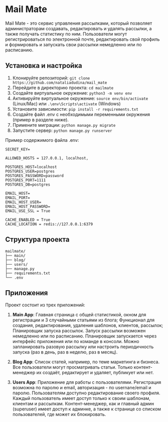 # Mail Mate

Mail Mate - это сервис управления рассылками, который позволяет администраторам создавать, редактировать и удалять рассылки, а также получать статистику по ним. Пользователи могут регистрироваться по электронной почте, редактировать свой профиль и формировать и запускать свои рассылки немедленно или по расписанию.

## Установка и настройка

1. Клонируйте репозиторий: `git clone https://github.com/nataliadudina/mail_mate`
2. Перейдите в директорию проекта: `cd mailmate`
3. Создайте виртуальное окружение: `python3 -m venv env`
4. Активируйте виртуальное окружение: `source env/bin/activate` (Linux/Mac) или `.\env\Scripts\activate` (Windows)
5. Установите зависимости: `pip install -r requirements.txt`
6. Создайте файл .env с необходимыми переменными окружения (пример в разделе ниже).
7. Примените миграции: `python manage.py migrate`
8. Запустите сервер: `python manage.py runserver`

Пример содержимого файла .env:
```
SECRET_KEY=

ALLOWED_HOSTS = 127.0.0.1, localhost,

POSTGRES_HOST=localhost
POSTGRES_USER=postgres
POSTGRES_PASSWORD=password
POSTGRES_PORT=1111
POSTGRES_DB=postgres

EMAIL_HOST=
EMAIL_PORT=
EMAIL_HOST_USER=
EMAIL_HOST_PASSWORD=
EMAIL_USE_SSL = True

CACHE_ENABLED = True
CACHE_LOCATION = redis://127.0.0.1:6379

```

## Структура проекта

```
mailmate/
├── main/
├── blog/
├── users/
├── manage.py
├── requirements.txt
└── .env
```

## Приложения

Проект состоит из трех приложений:

1. **Main App**: 
Главная страница с общей статистикой, окном для регистрации и 3 случайными статьями из блога; 
Функционал для создания, редактирования, удаления шаблонов, клиентов, рассылок; 
Планировщик запуска рассылок.
Запуск рассылки возможен немедленно или по расписанию. Планировщик запускается через интерфейс приложения или по команде в консоли.
Можно запланировать разовую рассылку или настроить периодичность запуска (раз в день, раз в неделю, раз в месяц).

2. **Blog App**: Список статей, например, по теме маркетинга и бизнеса. Все пользователи могут просматривать статьи. Только контент-менеджер их создаёт, редактирует и удаляет, публикует или нет.

3. **Users App**: Приложение для работы с пользователями. Регистрация возможна по паролю и email, авторизация - по usernane/email и паролю.
Пользователям доступно редактирование своего профиля. Каждый пользователь имеет доступ только к своим шаблонам, клиентам и рассылкам.
Контент-менеджер, как и главный админ (superuser) имеет доступ к админке, а также к странице со списком пользователей, где может их блокировать.
